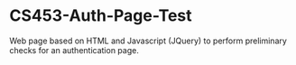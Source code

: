 # CS453-Auth-Page-Test
Web page based on HTML and Javascript (JQuery) to perform preliminary checks for an authentication page.
